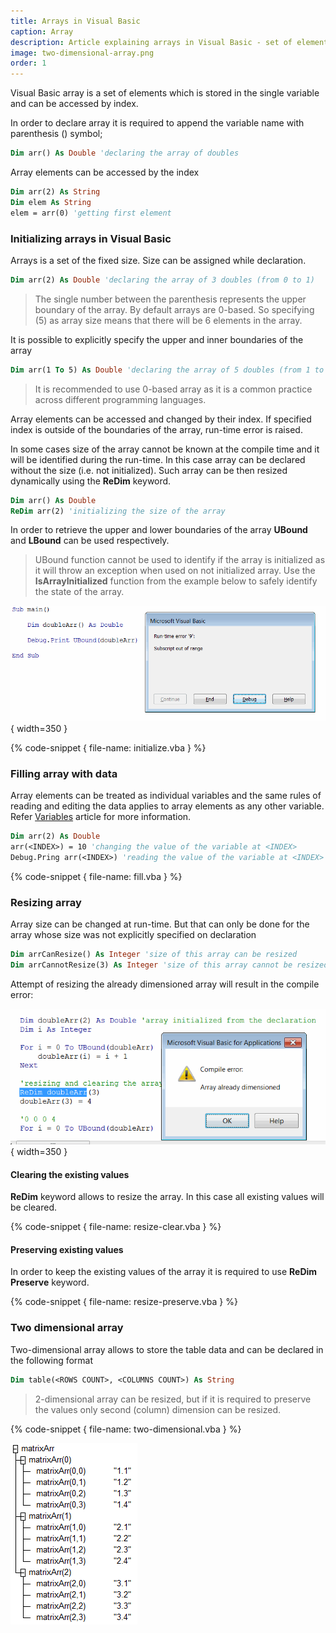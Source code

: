 ```yaml
---
title: Arrays in Visual Basic
caption: Array
description: Article explaining arrays in Visual Basic - set of elements which stored in the single variable and can be accessed by index
image: two-dimensional-array.png
order: 1
---
```

Visual Basic array is a set of elements which is stored in the single variable and can be accessed by index.

In order to declare array it is required to append the variable name with parenthesis () symbol;

~~~ vb
Dim arr() As Double 'declaring the array of doubles
~~~

Array elements can be accessed by the index

~~~ vb
Dim arr(2) As String
Dim elem As String
elem = arr(0) 'getting first element
~~~

### Initializing arrays in Visual Basic

Arrays is a set of the fixed size. Size can be assigned while declaration.

~~~ vb
Dim arr(2) As Double 'declaring the array of 3 doubles (from 0 to 1)
~~~

> The single number between the parenthesis represents the upper boundary of the array. By default arrays are 0-based. So specifying (5) as array size means that there will be 6 elements in the array.

It is possible to explicitly specify the upper and inner boundaries of the array

~~~ vb
Dim arr(1 To 5) As Double 'declaring the array of 5 doubles (from 1 to 5)
~~~

> It is recommended to use 0-based array as it is a common practice across different programming languages.

Array elements can be accessed and changed by their index. If specified index is outside of the boundaries of the array, run-time error is raised.

In some cases size of the array cannot be known at the compile time and it will be identified during the run-time. In this case array can be declared without the size (i.e. not initialized). Such array can be then resized dynamically using the **ReDim** keyword.

~~~ vb
Dim arr() As Double
ReDim arr(2) 'initializing the size of the array
~~~

In order to retrieve the upper and lower boundaries of the array **UBound** and **LBound** can be used respectively.

> UBound function cannot be used to identify if the array is initialized as it will throw an exception when used on not initialized array. Use the **IsArrayInitialized** function from the example below to safely identify the state of the array.

![Run-time error 9: subscript out of range while reading the upper boundary of uninitialized array](subscript-out-of-range.png){ width=350 }

{% code-snippet { file-name: initialize.vba } %}

### Filling array with data

Array elements can be treated as individual variables and the same rules of reading and editing the data applies to array elements as any other variable. Refer [Variables](visual-basic/variables) article for more information.

~~~ vb
Dim arr(2) As Double
arr(<INDEX>) = 10 'changing the value of the variable at <INDEX>
Debug.Pring arr(<INDEX>) 'reading the value of the variable at <INDEX>
~~~

{% code-snippet { file-name: fill.vba } %}

### Resizing array

Array size can be changed at run-time. But that can only be done for the array whose size was not explicitly specified on declaration

~~~ vb
Dim arrCanResize() As Integer 'size of this array can be resized
Dim arrCannotResize(3) As Integer 'size of this array cannot be resized
~~~

Attempt of resizing the already dimensioned array will result in the compile error:

![Compile error: Array already dimensioned](array-already-dimensioned.png){ width=350 }

#### Clearing the existing values

**ReDim** keyword allows to resize the array. In this case all existing values will be cleared.

{% code-snippet { file-name: resize-clear.vba } %}

#### Preserving existing values

In order to keep the existing values of the array it is required to use **ReDim Preserve** keyword.

{% code-snippet { file-name: resize-preserve.vba } %}

### Two dimensional array

Two-dimensional array allows to store the table data and can be declared in the following format

~~~ vb
Dim table(<ROWS COUNT>, <COLUMNS COUNT>) As String
~~~

> 2-dimensional array can be resized, but if it is required to preserve the values only second (column) dimension can be resized.

{% code-snippet { file-name: two-dimensional.vba } %}

![Values of two-dimensional array (matrixArr) in the Watch window from the code above](two-dimensional-array.png)
